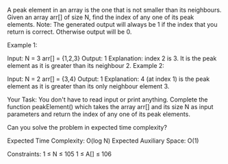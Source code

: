 A peak element in an array is the one that is not smaller than its neighbours.
Given an array arr[] of size N, find the index of any one of its peak elements.
Note: The generated output will always be 1 if the index that you return is correct. Otherwise output will be 0. 


Example 1:

Input:
N = 3
arr[] = {1,2,3}
Output: 1
Explanation: index 2 is 3.
It is the peak element as it is 
greater than its neighbour 2.
Example 2:

Input:
N = 2
arr[] = {3,4}
Output: 1
Explanation: 4 (at index 1) is the 
peak element as it is greater than 
its only neighbour element 3.
 

Your Task:
You don't have to read input or print anything. Complete the function peakElement() which takes the array arr[] and its size N as input parameters and return the index of any one of its peak elements.

Can you solve the problem in expected time complexity?

 

Expected Time Complexity: O(log N)
Expected Auxiliary Space: O(1)


Constraints:
1 ≤ N ≤ 105
1 ≤ A[] ≤ 106
